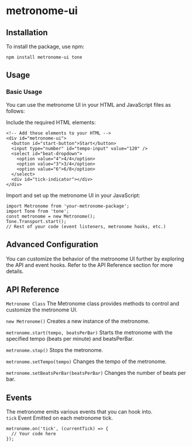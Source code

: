 # metronome-ui
## Installation
To install the package, use npm:

`npm install metronome-ui tone`
## Usage
### Basic Usage
You can use the metronome UI in your HTML and JavaScript files as follows:

Include the required HTML elements:
```
<!-- Add these elements to your HTML -->
<div id="metronome-ui">
  <button id="start-button">Start</button>
  <input type="number" id="tempo-input" value="120" />
  <select id="beat-dropdown">
    <option value="4">4/4</option>
    <option value="3">3/4</option>
    <option value="6">6/8</option>
  </select>
  <div id="tick-indicator"></div>
</div>
```
Import and set up the metronome UI in your JavaScript:

```
import Metronome from 'your-metronome-package';
import Tone from 'tone';
const metronome = new Metronome();
Tone.Transport.start();
// Rest of your code (event listeners, metronome hooks, etc.)
```
## Advanced Configuration
You can customize the behavior of the metronome UI further by exploring the API and event hooks. Refer to the API Reference section for more details.

## API Reference
`Metronome Class`
The Metronome class provides methods to control and customize the metronome UI.

`new Metronome()`
Creates a new instance of the metronome.

`metronome.start(tempo, beatsPerBar)`
Starts the metronome with the specified tempo (beats per minute) and beatsPerBar.

`metronome.stop()`
Stops the metronome.

`metronome.setTempo(tempo)`
Changes the tempo of the metronome.

`metronome.setBeatsPerBar(beatsPerBar)`
Changes the number of beats per bar.

## Events
The metronome emits various events that you can hook into.  
`tick` Event
Emitted on each metronome tick.
```
metronome.on('tick', (currentTick) => {
  // Your code here
});
```
